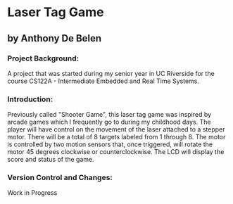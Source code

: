 # Laser Tag Game

## by Anthony De Belen

### Project Background: 
A project that was started during my senior year in UC Riverside for the course CS122A - Intermediate Embedded and Real Time Systems.

### Introduction:
Previously called "Shooter Game", this laser tag game was inspired by arcade games which I frequently go to during my childhood days. The player will have control on the movement of the laser attached to a stepper motor. There will be a total of 8 targets labeled from 1 through 8. The motor is controlled by two motion sensors that, once triggered, will rotate the motor 45 degrees clockwise or counterclockwise. The LCD will display the score and status of the game.

### Version Control and Changes:
Work in Progress
